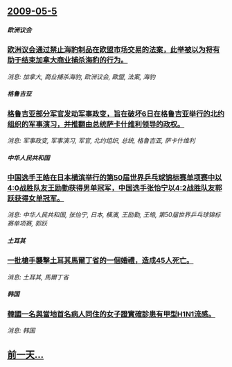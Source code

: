 ## [2009-05-5](/news/2009/05/5/index.md)

##### 欧洲议会
### [欧洲议会通过禁止海豹制品在欧盟市场交易的法案，此举被以为将有助于结束加拿大商业捕杀海豹的行为。](/news/2009/05/5/欧洲议会通过禁止海豹制品在欧盟市场交易的法案-此举被以为将有助于结束加拿大商业捕杀海豹的行为.md)
_消息: 加拿大, 商业捕杀海豹, 欧洲议会, 歐盟, 法案, 海豹_

##### 格鲁吉亚
### [格鲁吉亚部分军官发动军事政变，旨在破坏6日在格鲁吉亚举行的北约组织的军事演习，并推翻由总统萨卡什维利领导的政权。](/news/2009/05/5/格鲁吉亚部分军官发动军事政变-旨在破坏6日在格鲁吉亚举行的北约组织的军事演习-并推翻由总统萨卡什维利领导的政权.md)
_消息: 军事政变, 军事演习, 军官, 北约组织, 总统, 格鲁吉亚, 萨卡什维利_

##### 中华人民共和国
### [中国选手王皓在日本横滨举行的第50届世界乒乓球锦标赛单项赛中以4:0战胜队友王励勤获得男单冠军，中国选手张怡宁以4:2战胜队友郭跃获得女单冠军。](/news/2009/05/5/中国选手王皓在日本横滨举行的第50届世界乒乓球锦标赛单项赛中以4-0战胜队友王励勤获得男单冠军-中国选手张怡宁以4-2战.md)
_消息: 中华人民共和国, 张怡宁, 日本, 橫濱, 王励勤, 王皓, 第50届世界乒乓球锦标赛单项赛, 郭跃_

##### 土耳其
### [一批槍手襲擊土耳其馬爾丁省的一個婚禮，造成45人死亡。](/news/2009/05/5/一批槍手襲擊土耳其馬爾丁省的一個婚禮-造成45人死亡.md)
_消息: 土耳其, 馬爾丁省_

##### 韩国
### [韓國一名與當地首名病人同住的女子證實確診患有甲型H1N1流感。](/news/2009/05/5/韓國一名與當地首名病人同住的女子證實確診患有甲型H1N1流感.md)
_消息: 韩国_

## [前一天...](/news/2009/05/4/index.md)

